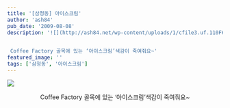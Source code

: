 ```yaml
---
title: '[삼청동] 아이스크림'
author: 'ash84'
pub_date: '2009-08-08'
description: '![](http://ash84.net/wp-content/uploads/1/cfile3.uf.110F690F4A7CE43A01772A.jpg)

  
 Coffee Factory 골목에 있는 ‘아이스크림’색감이 죽여줘요~'
featured_image: ''
tags: ['삼청동', '아이스크림']
---
```



![](http://ash84.net/wp-content/uploads/1/cfile3.uf.110F690F4A7CE43A01772A.jpg)

<div style="TEXT-ALIGN: center">  
 Coffee Factory 골목에 있는 ‘아이스크림’색감이 죽여줘요~

</div>


